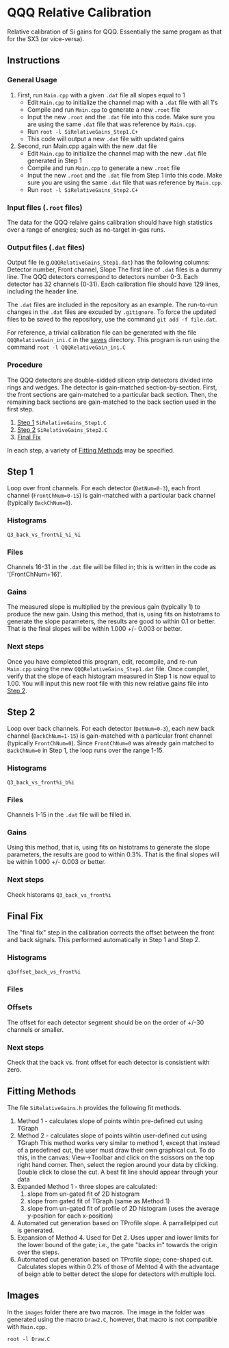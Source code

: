 # QQQ Relative Calibration
Relative calibration of Si gains for QQQ. Essentially the same progam as that for the SX3 (or vice-versa).

## Instructions
### General Usage
1. First, run `Main.cpp` with a given `.dat` file all slopes equal to 1
   * Edit `Main.cpp` to initialize the channel map with a `.dat` file with all 1's
   * Compile and run `Main.cpp` to generate a new `.root` file
   * Input the new `.root` and the `.dat` file into this code. Make sure you are using the same `.dat` file that was reference by `Main.cpp`.
   * Run `root -l SiRelativeGains_Step1.C+`
   * This code will output a new `.dat` file with updated gains
2. Second, run Main.cpp again with the new .dat file
   * Edit `Main.cpp` to initialize the channel map with the new `.dat` file generated in Step 1
   * Compile and run `Main.cpp` to generate a new `.root` file
   * Input the new `.root` and the `.dat` file from Step 1 into this code. Make sure you are using the same `.dat` file that was reference by `Main.cpp`.
   * Run  `root -l SiRelativeGains_Step2.C+`
   
### Input files (`.root` files)
The data for the QQQ relaive gains calibration should have high statistics over a range of energies; such as no-target in-gas runs.

### Output files (`.dat` files)
Output file (e.g.`QQQRelativeGains_Step1.dat`) has the following columns:
Detector number, Front channel, Slope
The first line of `.dat` files is a dummy line.
The QQQ detectors correspond to detectors number 0-3. Each detector has 32 channels (0-31).
Each calibration file should have 129 lines, including the header line.

The `.dat` files are included in the repository as an example. The run-to-run changes in the `.dat` files are excuded by `.gitignore`. To force the updated files to be saved to the repository, use the command `git add -f file.dat`.

For reference, a trivial calibration file can be generated with the file `QQQRelativeGain_ini.C` in the [saves](saves) directory. This program is run using the command `root -l QQQRelativeGain_ini.C`

### Procedure
The QQQ detectors are double-sidded silicon strip detectors divided into rings and wedges. The detector is gain-matched section-by-section. First, the front sections are gain-matched to a particular back section. Then, the remaining back sections are gain-matched to the back section used in the first step.
1. [Step 1](#step-1) `SiRelativeGains_Step1.C`
2. [Step 2](#step-2) `SiRelativeGains_Step2.C`
3. [Final Fix](#final-fix)

In each step, a variety of [Fitting Methods](#fitting-methods) may be specified.

## Step 1
Loop over front channels.
For each detector (`DetNum=0-3`), each front channel (`FrontChNum=0-15`) is gain-matched with a particular back channel (typically `BackChNum=0`).
### Histograms
`Q3_back_vs_front%i_%i_%i`
### Files
Channels 16-31 in the `.dat` file will be filled in; this is written in the code as '[FrontChNum+16]'.
### Gains
The measured slope is multiplied by the previous gain (typically 1) to produce the new gain. Using this method, that is, using fits on histotrams to generate the slope parameters, the results are good to within 0.1 or better. That is the final slopes will be within 1.000 +/- 0.003 or better.
### Next steps
Once you have completed this program, edit, recompile, and re-run `Main.cpp` using the new `QQQRelativeGains_Step1.dat` file.
Once complet, verify that the slope of each histogram measured in Step 1 is now equal to 1.00.
You will input this new root file with this new relative gains file into [Step 2](step-2).

## Step 2
Loop over back channels. For each detector (`DetNum=0-3`), each new back channel (`BackChNum=1-15`) is gain-matched with a particular front channel (typically `FrontChNum=0`). Since `FrontChNum=0` was already gain matched to `BackChNum=0` in Step 1, the loop runs over the range 1-15.
### Histograms
`Q3_back_vs_front%i_b%i`
### Files
Channels 1-15 in the `.dat` file will be filled in. 
### Gains
Using this method, that is, using fits on histotrams to generate the slope parameters, the results are good to within 0.3%. That is the final slopes will be within 1.000 +/- 0.003 or better.
### Next steps
Check historams `Q3_back_vs_front%i`

## Final Fix
The "final fix" step in the calibration corrects the offset between the front and back signals. This performed automatically in Step 1 and Step 2.
### Histograms
`q3offset_back_vs_front%i`
### Files

### Offsets
The offset for each detector segment should be on the order of +/-30 channels or smaller.
### Next steps
Check that the back vs. front offset for each detector is consistient with zero.

## Fitting Methods 
The file `SiRelativeGains.h` provides the following fit methods.

1. Method 1 - calculates slope of points wihtin pre-defined cut using TGraph
2. Method 2 - calculates slope of points wihtin user-defined cut using TGraph
   This method works very similar to method 1, except that instead of a predefined cut, the user must
   draw their own graphical cut. To do this, in the canvas: View->Toolbar and click on the scissors on the top
   right hand corner. Then, select the region around your data by clicking. Double click to close the cut.
   A best fit line should appear through your data
3. Expanded Method 1 - three slopes are calculated:		
   1) slope from un-gated fit of 2D histogram		
   2) slope from gated fit of TGraph (same as Method 1)		
   3) slope from un-gated fit of profile of 2D histogram (uses the average y-position for each x-position)
4. Automated cut generation based on TProfile slope. A parrallelpiped cut is generated.
5. Expansion of Method 4. Used for Det 2. Uses upper and lower limits for the lower bound of the gate; i.e., the gate "backs in" towards the origin over the steps.
6. Automated cut generation based on TProfile slope; cone-shaped cut. Calculates slopes within 0.2% of those of Mehtod 4 with the advantage of beign able to better detect the slope for detectors with multiple loci.

## Images
In the `images` folder there are two macros. The image in the folder was generated using the macro `Draw2.C`, however, that macro is not compatible with `Main.cpp`.

```
root -l Draw.C

```
